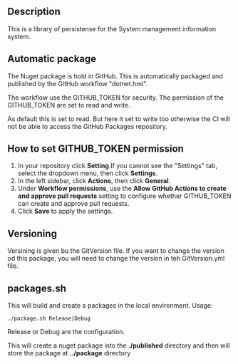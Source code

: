 ## Description

This is a library of persistense for the System management information system.

## Automatic package
The Nuget package is hold in GitHub. This is automatically packaged and published by the GitHub workflow "dotnet.hml".

The workflow use the GITHUB_TOKEN for security. The permission of the GITHUB_TOKEN are set to read and write. 

As default this is set to read. But here it set to write too otherwise the CI will not be able to access the GitHub Packages repository.

## How to set GITHUB_TOKEN permission

1.  In your repository click **Setting**.If you cannot see the "Settings" tab, select the  dropdown menu, then click **Settings**.
2.  In the left sidebar, click  **Actions**, then click **General**.
3.  Under **Workflow permissions**, use the **Allow GitHub Actions to create and approve pull requests** setting to configure whether GITHUB_TOKEN can create and approve pull requests.
4.  Click **Save** to apply the settings.

## Versioning

Versining is given bu the GitVersion file. If you want to change the version od this package, you will need to change the version in teh GitVersion.yml file.

## packages.sh

This will build and create a packages in the local environment.
Usage:

```
./package.sh Release|Debug
```
Release or Debug are the configuration.

This will create a nuget package into the **./published** directory and then will store the package at **../package** directory
